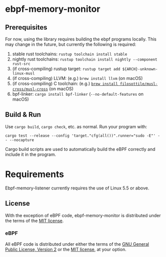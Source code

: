 # ebpf-memory-monitor

## Prerequisites

For now, using the library requires building the ebpf programs locally. This may change in the future, but currently the following is required:

1. stable rust toolchains: `rustup toolchain install stable`
2. nightly rust toolchains: `rustup toolchain install nightly --component rust-src`
3. (if cross-compiling) rustup target: `rustup target add ${ARCH}-unknown-linux-musl`
4. (if cross-compiling) LLVM: (e.g.) `brew install llvm` (on macOS)
5. (if cross-compiling) C toolchain: (e.g.) [`brew install filosottile/musl-cross/musl-cross`](https://github.com/FiloSottile/homebrew-musl-cross) (on macOS)
6. bpf-linker: `cargo install bpf-linker` (`--no-default-features` on macOS)

## Build & Run

Use `cargo build`, `cargo check`, etc. as normal. Run your program with:

```shell
cargo test --release --config 'target."cfg(all())".runner="sudo -E"' -- --nocapture
```

Cargo build scripts are used to automatically build the eBPF correctly and include it in the
program.

# Requirements

Ebpf-memory-listener currently requires the use of Linux 5.5 or above.

## License

With the exception of eBPF code, ebpf-memory-monitor is distributed under the terms
of the [MIT license].

### eBPF

All eBPF code is distributed under either the terms of the
[GNU General Public License, Version 2] or the [MIT license], at your
option.

[MIT license]: LICENSE-MIT
[GNU General Public License, Version 2]: LICENSE-GPL2
